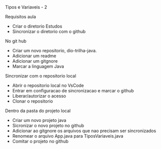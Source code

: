 
Tipos e Variaveis - 2

Requisitos aula
- Criar o diretorio Estudos
- Sincronizar o diretorio com o github

No git hub 
- Criar um novo repositorio, dio-trilha-java.
- Adicionar um readme
- Adicionar um gitgnore
- Marcar a linguagem Java

Sincronizar com o repositorio local
- Abrir o repositorio local no VsCode
- Entrar em configuracao de sincronizacao e marcar o github
- Liberar/autorizar o acesso
- Clonar o repositorio


Dentro da pasta do projeto local
- Criar um novo projeto java
- Sicronizar o novo projeto no github
- Adicionar ao gitgnore os arquivos que nao precisam ser sincronizados
- Renomear o arquivo App.java para TiposVariaveis.java
- Comitar o projeto no github


